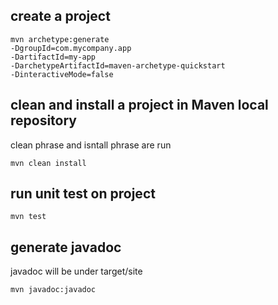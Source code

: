 ## create a project
```text
mvn archetype:generate 
-DgroupId=com.mycompany.app
-DartifactId=my-app
-DarchetypeArtifactId=maven-archetype-quickstart
-DinteractiveMode=false
```

## clean and install a project in Maven local repository
clean phrase and isntall phrase are run
```text
mvn clean install
```

## run unit test on project
```text
mvn test
```

## generate javadoc
javadoc will be under target/site

```text
mvn javadoc:javadoc
